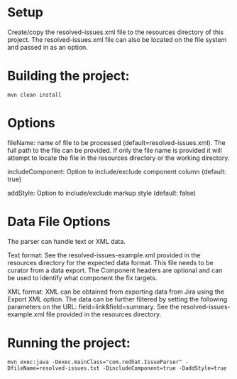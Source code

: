 # Setup

Create/copy the resolved-issues.xml file to the resources directory of this project.
The resolved-issues.xml file can also be located on the file system and passed in as an option.

# Building the project:
`
mvn clean install
`

# Options

fileName: name of file to be processed (default=resolved-issues.xml).  The full path to the file can be provided.  If only the file name is provided it will attempt to locate the file in the resources directory or the working directory.

includeComponent: Option to include/exclude component column (default: true)

addStyle: Option to include/exclude markup style (default: false)

# Data File Options
The parser can handle text or XML data.  

Text format:
See the resolved-issues-example.xml provided in the resources directory for the expected data format. This file needs to be curator from a data export. The Component headers are optional and can be used to identify what component the fix targets.

XML format: XML can be obtained from exporting data from Jira using the Export XML option.  The data can be further filtered by setting the following parameters on the URL: field=link&field=summary.
See the resolved-issues-example.xml file provided in the resources directory.

# Running the project:
```
mvn exec:java -Dexec.mainClass="com.redhat.IssueParser" -DfileName=resolved-issues.txt -DincludeComponent=true -DaddStyle=true
